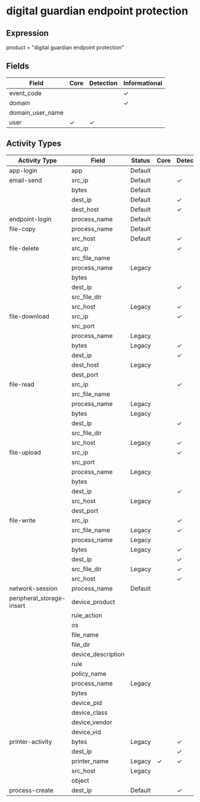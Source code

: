 digital guardian endpoint protection
====================================

Expression
----------

product = "digital guardian endpoint protection"

Fields
------

| Field            | Core     | Detection | Informational |
| ---------------- | -------- | --------- | ------------- |
| event_code       |          |           | &#10003;      |
| domain           |          |           | &#10003;      |
| domain_user_name |          |           |               |
| user             | &#10003; | &#10003;  |               |

Activity Types
--------------

| Activity Type             | Field              | Status  | Core     | Detection | Informational |
| ------------------------- | ------------------ | ------- | -------- | --------- | ------------- |
| app-login                 | app                | Default |          |           | &#10003;      |
| email-send                | src_ip             | Default |          | &#10003;  |               |
|                           | bytes              | Default |          |           | &#10003;      |
|                           | dest_ip            | Default |          | &#10003;  |               |
|                           | dest_host          | Default |          | &#10003;  |               |
| endpoint-login            | process_name       | Default |          |           | &#10003;      |
| file-copy                 | process_name       | Default |          |           | &#10003;      |
|                           | src_host           | Default |          | &#10003;  |               |
| file-delete               | src_ip             |         |          | &#10003;  |               |
|                           | src_file_name      |         |          |           | &#10003;      |
|                           | process_name       | Legacy  |          |           | &#10003;      |
|                           | bytes              |         |          |           | &#10003;      |
|                           | dest_ip            |         |          | &#10003;  |               |
|                           | src_file_dir       |         |          |           | &#10003;      |
|                           | src_host           | Legacy  |          | &#10003;  |               |
| file-download             | src_ip             |         |          | &#10003;  |               |
|                           | src_port           |         |          |           | &#10003;      |
|                           | process_name       | Legacy  |          |           | &#10003;      |
|                           | bytes              | Legacy  |          | &#10003;  |               |
|                           | dest_ip            |         |          | &#10003;  |               |
|                           | dest_host          | Legacy  |          |           | &#10003;      |
|                           | dest_port          |         |          |           | &#10003;      |
| file-read                 | src_ip             |         |          | &#10003;  |               |
|                           | src_file_name      |         |          |           | &#10003;      |
|                           | process_name       | Legacy  |          |           | &#10003;      |
|                           | bytes              | Legacy  |          |           | &#10003;      |
|                           | dest_ip            |         |          | &#10003;  |               |
|                           | src_file_dir       |         |          |           | &#10003;      |
|                           | src_host           | Legacy  |          | &#10003;  |               |
| file-upload               | src_ip             |         |          | &#10003;  |               |
|                           | src_port           |         |          |           | &#10003;      |
|                           | process_name       | Legacy  |          |           | &#10003;      |
|                           | bytes              |         |          |           | &#10003;      |
|                           | dest_ip            |         |          | &#10003;  |               |
|                           | src_host           | Legacy  |          |           | &#10003;      |
|                           | dest_port          |         |          |           | &#10003;      |
| file-write                | src_ip             |         |          | &#10003;  |               |
|                           | src_file_name      | Legacy  |          | &#10003;  |               |
|                           | process_name       | Legacy  |          |           | &#10003;      |
|                           | bytes              | Legacy  |          | &#10003;  |               |
|                           | dest_ip            |         |          | &#10003;  |               |
|                           | src_file_dir       | Legacy  |          | &#10003;  |               |
|                           | src_host           |         |          | &#10003;  |               |
| network-session           | process_name       | Default |          |           | &#10003;      |
| peripheral_storage-insert | device_product     |         |          |           | &#10003;      |
|                           | rule_action        |         |          |           | &#10003;      |
|                           | os                 |         |          |           | &#10003;      |
|                           | file_name          |         |          |           | &#10003;      |
|                           | file_dir           |         |          |           | &#10003;      |
|                           | device_description |         |          |           | &#10003;      |
|                           | rule               |         |          |           | &#10003;      |
|                           | policy_name        |         |          |           | &#10003;      |
|                           | process_name       | Legacy  |          |           | &#10003;      |
|                           | bytes              |         |          |           | &#10003;      |
|                           | device_pid         |         |          |           | &#10003;      |
|                           | device_class       |         |          |           | &#10003;      |
|                           | device_vendor      |         |          |           | &#10003;      |
|                           | device_vid         |         |          |           | &#10003;      |
| printer-activity          | bytes              | Legacy  |          | &#10003;  |               |
|                           | dest_ip            |         |          | &#10003;  |               |
|                           | printer_name       | Legacy  | &#10003; | &#10003;  |               |
|                           | src_host           | Legacy  |          |           | &#10003;      |
|                           | object             |         |          |           | &#10003;      |
| process-create            | dest_ip            | Default |          | &#10003;  |               |

